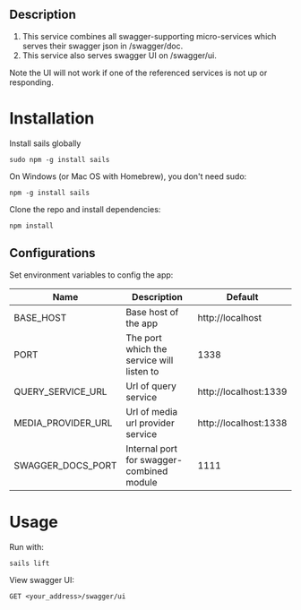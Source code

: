 ## Description

1. This service combines all swagger-supporting micro-services which
serves their swagger json in /swagger/doc.
2. This service also serves swagger UI on /swagger/ui.

Note the UI will not work if one of the referenced services is not up or responding.

# Installation
Install sails globally
```
sudo npm -g install sails
```
On Windows (or Mac OS with Homebrew), you don't need sudo:
```
npm -g install sails
```

Clone the repo and install dependencies:
```
npm install
```

## Configurations
Set environment variables to config the app:

| Name                        | Description                                  | Default               |
|-----------------------------|----------------------------------------------|-----------------------|
| BASE_HOST                   | Base host of the app                         | http://localhost      | 
| PORT                        | The port which the service will listen to    | 1338                  |
| QUERY_SERVICE_URL           | Url of query service                         | http://localhost:1339 |
| MEDIA_PROVIDER_URL          | Url of media url provider service            | http://localhost:1338 |
| SWAGGER_DOCS_PORT           | Internal port for swagger-combined module    | 1111                  |

# Usage
Run with:
```
sails lift
```

View swagger UI:
```
GET <your_address>/swagger/ui
```
